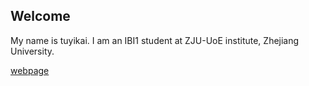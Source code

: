 ## Welcome 

My name is tuyikai. 
I am an IBI1 student at ZJU-UoE institute, Zhejiang University.

[webpage](https://c.zju.edu.cn/) 

